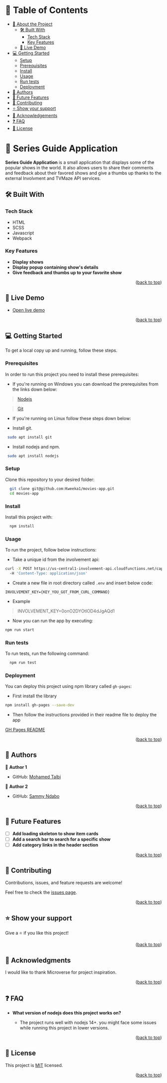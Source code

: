 <!-- TABLE OF CONTENTS -->

# 📗 Table of Contents

- [📖 About the Project](#about-project)
  - [🛠 Built With](#built-with)
    - [Tech Stack](#tech-stack)
    - [Key Features](#key-features)
  - [🚀 Live Demo](#live-demo)
- [💻 Getting Started](#getting-started)
  - [Setup](#setup)
  - [Prerequisites](#prerequisites)
  - [Install](#install)
  - [Usage](#usage)
  - [Run tests](#run-tests)
  - [Deployment](#triangular_flag_on_post-deployment)
- [👥 Authors](#authors)
- [🔭 Future Features](#future-features)
- [🤝 Contributing](#contributing)
- [⭐️ Show your support](#support)
- [🙏 Acknowledgements](#acknowledgements)
- [❓ FAQ](#faq)
- [📝 License](#license)

<!-- PROJECT DESCRIPTION -->

# 📖 Series Guide Application <a name="about-project"></a>

**Series Guide Application** is a small application that displays some of the popular shows in the world. It also allows users to share their comments and feedback about their favored shows and give a thumbs up thanks to the external Involvment and TVMaze API services.

## 🛠 Built With <a name="built-with"></a>

### Tech Stack <a name="tech-stack"></a>

- HTML
- SCSS
- Javascript
- Webpack

<!-- Features -->

### Key Features <a name="key-features"></a>

- **Display shows**
- **Display popup containing show's details**
- **Give feedback and thumbs up to your favorite show**

<p align="right">(<a href="#readme-top">back to top</a>)</p>

<!-- LIVE DEMO -->

## 🚀 Live Demo <a name="live-demo"></a>

- [Open live demo](https://kweeka1.github.io/movies-app/dist/)

<p align="right">(<a href="#readme-top">back to top</a>)</p>

<!-- GETTING STARTED -->

## 💻 Getting Started <a name="getting-started"></a>

To get a local copy up and running, follow these steps.

### Prerequisites

In order to run this project you need to install these prerequisites:

- If you're running on Windows you can download the prerequisites from the links down below:

> [Nodejs](https://nodejs.org/en/)

> [Git](https://git-scm.com/)

- If you're running on Linux follow these steps down below:

- Install git.

```sh
 sudo apt install git
```

- Install nodejs and npm.

```sh
 sudo apt install nodejs
```

### Setup

Clone this repository to your desired folder:

```sh
  git clone git@github.com:Kweeka1/movies-app.git
  cd movies-app
```

### Install

Install this project with:

```sh
  npm install
```

### Usage

To run the project, follow below instructions:

- Take a unique id from the involvement api:

```sh
curl -X POST https://us-central1-involvement-api.cloudfunctions.net/capstoneApi/apps/
  -H 'Content-Type: application/json'
```

- Create a new file in root directory called `.env` and insert below code:

```
INVOLVEMENT_KEY={KEY_YOU_GOT_FROM_CURL_COMMAND}
```

- Example

> INVOLVEMENT_KEY=0onO2DYOtlOD4dJgAQd1

- Now you can run the app by executing:

```sh
npm run start
```

### Run tests

To run tests, run the following command:

```sh
  npm run test
```


### Deployment

You can deploy this project using npm library called `gh-pages`:

- First install the library

```sh
npm install gh-pages --save-dev
```

- Then follow the instructions provided in their readme file to deploy the app

[GH Pages README](https://www.npmjs.com/package/gh-pages)

<p align="right">(<a href="#readme-top">back to top</a>)</p>

<!-- AUTHORS -->

## 👥 Authors <a name="authors"></a>

👤 **Author 1**

- GitHub: [Mohamed Talbi](https://github.com/Kweeka1)

👤 **Author 2**

- GitHub: [Sammy Ndabo](https://github.com/Ndaboom)

<p align="right">(<a href="#readme-top">back to top</a>)</p>

<!-- FUTURE FEATURES -->

## 🔭 Future Features <a name="future-features"></a>

- [ ] **Add loading skeleton to show item cards**
- [ ] **Add a search bar to search for a specific show**
- [ ] **Add category links in the header section**

<p align="right">(<a href="#readme-top">back to top</a>)</p>

<!-- CONTRIBUTING -->

## 🤝 Contributing <a name="contributing"></a>

Contributions, issues, and feature requests are welcome!

Feel free to check the [issues page](https://github.com/Kweeka1/movies-app/issues).

<p align="right">(<a href="#readme-top">back to top</a>)</p>

<!-- SUPPORT -->

## ⭐️ Show your support <a name="support"></a>

Give a ⭐️ if you like this project!

<p align="right">(<a href="#readme-top">back to top</a>)</p>

<!-- ACKNOWLEDGEMENTS -->

## 🙏 Acknowledgments <a name="acknowledgements"></a>

I would like to thank Microverse for project inspiration.

<p align="right">(<a href="#readme-top">back to top</a>)</p>

<!-- FAQ (optional) -->

## ❓ FAQ <a name="faq"></a>

- **What version of nodejs does this project works on?**

  - The project runs well with nodejs 14+. you might face some issues while running this project in lower versions.

<p align="right">(<a href="#readme-top">back to top</a>)</p>

<!-- LICENSE -->

## 📝 License <a name="license"></a>

This project is [MIT](./MIT) licensed.

<p align="right">(<a href="#readme-top">back to top</a>)</p>
